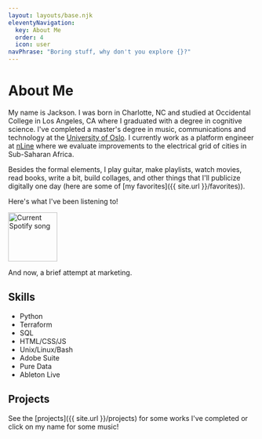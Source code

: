 ```yaml
---
layout: layouts/base.njk
eleventyNavigation:
  key: About Me
  order: 4
  icon: user
navPhrase: "Boring stuff, why don't you explore {}?"
---
```

# About Me

My name is Jackson. I was born in Charlotte, NC and studied at Occidental College in Los Angeles, CA where I graduated with a degree in cognitive science. I've completed a master's degree in music, communications and technology at the [University of Oslo](https://www.uio.no/english/studies/programmes/mct-master/). I currently work as a platform engineer at [nLine](https://nline.io/) where we evaluate improvements to the electrical grid of cities in Sub-Saharan Africa.

Besides the formal elements, I play guitar, make playlists, watch movies, read books, write a bit, build collages, and other things that I'll publicize digitally one day (here are some of [my favorites]({{ site.url }}/favorites)).

Here's what I've been listening to!

<a href="https://jackson-spotify.vercel.app/link">
  <img height="100" src="https://jackson-spotify.vercel.app/svg" alt="Current Spotify song"/>
</a>

And now, a brief attempt at marketing.

## Skills

- Python
- Terraform
- SQL
- HTML/CSS/JS
- Unix/Linux/Bash
- Adobe Suite
- Pure Data
- Ableton Live

## Projects

See the [projects]({{ site.url }}/projects) for some works I've completed or click on my name for some music!
